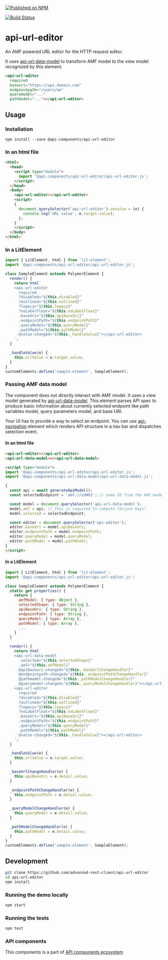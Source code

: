 [![Published on NPM](https://img.shields.io/npm/v/@api-components/api-url-editor.svg)](https://www.npmjs.com/package/@api-components/api-url-editor)

[![Build Status](https://travis-ci.org/advanced-rest-client/api-url-editor.svg?branch=stage)](https://travis-ci.org/advanced-rest-client/api-url-editor)

# api-url-editor

An AMF powered URL editor for the HTTP request editor.

It uses [api-url-data-model](https://github.com/advanced-rest-client/api-url-data-model) to transform AMF model to the view model recognized by this element.

```html
<api-url-editor
  required
  baseuri="https://api.domain.com"
  endpointpath="/users/me"
  querymodel="..."
  pathmodel="..."></api-url-editor>
```

## Usage

### Installation
```
npm install --save @api-components/api-url-editor
```

### In an html file

```html
<html>
  <head>
    <script type="module">
      import '@api-components/api-url-editor/api-url-editor.js';
    </script>
  </head>
  <body>
    <api-url-editor></api-url-editor>
    <script>
    {
      document.querySelector('api-url-editor').onvalue = (e) {
        console.log('URL value', e.target.value);
      };
    }
    </script>
  </body>
</html>
```

### In a LitElement

```js
import { LitElement, html } from 'lit-element';
import '@api-components/api-url-editor/api-url-editor.js';

class SampleElement extends PolymerElement {
  render() {
    return html`
    <api-url-editor
      required
      ?disabled="${this.disabled}"
      ?outlined="${this.outlined}"
      ?legacy="${this.legacy}"
      ?noLabelFloat="${this.noLabelFloat}"
      .baseUri="${this.apiBaseUri}"
      .endpointPath="${this.endpointPath}"
      .queryModel="${this.queryModel}"
      .pathModel="${this.pathModel}"
      @value-changed="${this._handleValue}"></api-url-editor>
    `;
  }

  _handleValue(e) {
    this.urlValue = e.target.value;
  }
}
customElements.define('sample-element', SampleElement);
```

### Passing AMF data model

The component does not directly interact with AMF model. It uses a view model generated by [api-url-data-model](https://github.com/advanced-rest-client/api-url-data-model). This element parses API spec to produce basic information about currently selected endpoint like path variables model, query parameters model, and base URI.

Your UI has to provide a way to select an endpoint. You can use [api-navigation](https://github.com/advanced-rest-client/api-navigation) element which renders API structure in a nav bar and dispatches selection event.

#### In an html file

```html
<api-url-editor></api-url-editor>
<api-url-data-model></<api-url-data-model>

<script type="module">
import '@api-components/api-url-editor/api-url-editor.js';
import '@api-components/api-url-data-model/api-url-data-model.js';

{
  const api = await generateApiModel();
  const selectedEndpoint = 'amf://id#63'; // some ID from the AMF model for endpoint / operation

  const model = document.querySelector('api-url-data-model');
  model.amf = api; // This is required to compute ld+json keys!
  model.selected = selectedEndpoint;

  const editor = document.querySelector('api-editor');
  editor.baseUri = model.apiBaseUri;
  editor.endpointPath = model.endpointPath;
  editor.queryModel = model.queryModel;
  editor.pathModel = model.pathModel;
}
</script>
```

#### In a LitElement

```js
import { LitElement, html } from 'lit-element';
import '@api-components/api-url-editor/api-url-editor.js';

class SampleElement extends PolymerElement {
  static get properties() {
    return {
      amfModel: { type: Object },
      selectedShape: { type: String },
      apiBaseUri: { type: String },
      endpointPath: { type: String },
      queryModel: { type: Array },
      pathModel: { type: Array },
      ...
    }
  }

  render() {
    return html`
    <api-url-data-model
      .selected="${this.selectedShape}"
      .amf="${this.amfModel}"
      @apibaseuri-changed="${this._baseUrlChangeHandler}"
      @endpointpath-changed="${this._endpointPathChangeHandler}"
      @pathmodel-changed="${this._pathModelChangeHandler}"
      @querymodel-changed="${this._queryModelChangeHandler}"></api-url-data-model>
    <api-url-editor
      required
      ?disabled="${this.disabled}"
      ?outlined="${this.outlined}"
      ?legacy="${this.legacy}"
      ?noLabelFloat="${this.noLabelFloat}"
      .baseUri="${this.apiBaseUri}"
      .endpointPath="${this.endpointPath}"
      .queryModel="${this.queryModel}"
      .pathModel="${this.pathModel}"
      @value-changed="${this._handleValue}"></api-url-editor>
    `;
  }

  _handleValue(e) {
    this.urlValue = e.target.value;
  }

  _baseUrlChangeHandler(e) {
    this.apiBaseUri = e.detail.value;
  }

  _endpointPathChangeHandler(e) {
    this.endpointPath = e.detail.value;
  }

  _queryModelChangeHandler(e) {
    this.queryModel = e.detail.value;
  }

  _pathModelChangeHandler(e) {
    this.pathModel = e.detail.value;
  }
}
customElements.define('sample-element', SampleElement);
```


## Development

```sh
git clone https://github.com/advanced-rest-client/api-url-editor
cd api-url-editor
npm install
```

### Running the demo locally

```sh
npm start
```

### Running the tests
```sh
npm test
```

### API components

This components is a part of [API components ecosystem](https://elements.advancedrestclient.com/)

